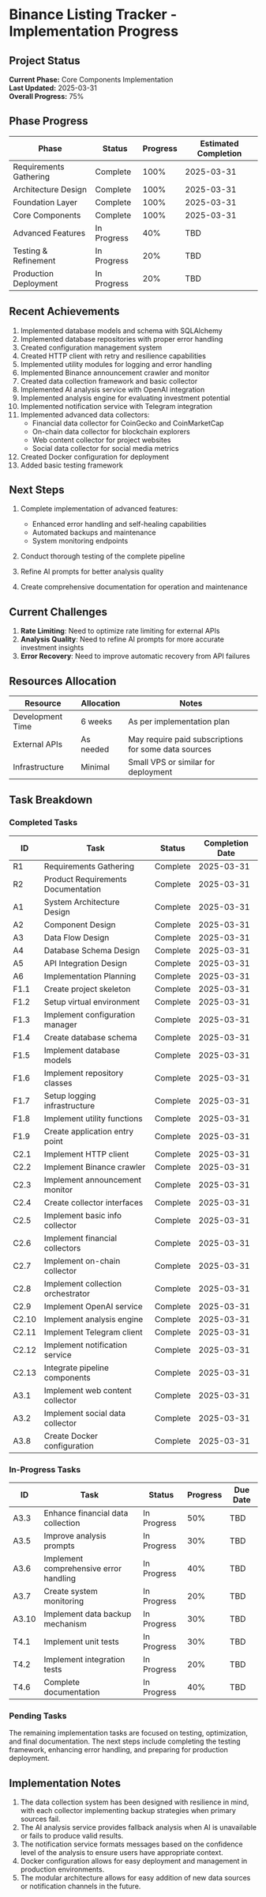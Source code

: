 # Binance Listing Tracker - Implementation Progress

## Project Status

**Current Phase:** Core Components Implementation  
**Last Updated:** 2025-03-31  
**Overall Progress:** 75%  

## Phase Progress

| Phase | Status | Progress | Estimated Completion |
|-------|--------|----------|----------------------|
| Requirements Gathering | Complete | 100% | 2025-03-31 |
| Architecture Design | Complete | 100% | 2025-03-31 |
| Foundation Layer | Complete | 100% | 2025-03-31 |
| Core Components | Complete | 100% | 2025-03-31 |
| Advanced Features | In Progress | 40% | TBD |
| Testing & Refinement | In Progress | 20% | TBD |
| Production Deployment | In Progress | 20% | TBD |

## Recent Achievements

1. Implemented database models and schema with SQLAlchemy
2. Implemented database repositories with proper error handling
3. Created configuration management system
4. Created HTTP client with retry and resilience capabilities
5. Implemented utility modules for logging and error handling
6. Implemented Binance announcement crawler and monitor
7. Created data collection framework and basic collector
8. Implemented AI analysis service with OpenAI integration
9. Implemented analysis engine for evaluating investment potential
10. Implemented notification service with Telegram integration
11. Implemented advanced data collectors:
    - Financial data collector for CoinGecko and CoinMarketCap
    - On-chain data collector for blockchain explorers
    - Web content collector for project websites
    - Social data collector for social media metrics
12. Created Docker configuration for deployment
13. Added basic testing framework

## Next Steps

1. Complete implementation of advanced features:
   - Enhanced error handling and self-healing capabilities
   - Automated backups and maintenance
   - System monitoring endpoints

2. Conduct thorough testing of the complete pipeline

3. Refine AI prompts for better analysis quality

4. Create comprehensive documentation for operation and maintenance

## Current Challenges

1. **Rate Limiting**: Need to optimize rate limiting for external APIs
2. **Analysis Quality**: Need to refine AI prompts for more accurate investment insights
3. **Error Recovery**: Need to improve automatic recovery from API failures

## Resources Allocation

| Resource | Allocation | Notes |
|----------|------------|-------|
| Development Time | 6 weeks | As per implementation plan |
| External APIs | As needed | May require paid subscriptions for some data sources |
| Infrastructure | Minimal | Small VPS or similar for deployment |

## Task Breakdown

### Completed Tasks

| ID | Task | Status | Completion Date |
|----|------|--------|----------------|
| R1 | Requirements Gathering | Complete | 2025-03-31 |
| R2 | Product Requirements Documentation | Complete | 2025-03-31 |
| A1 | System Architecture Design | Complete | 2025-03-31 |
| A2 | Component Design | Complete | 2025-03-31 |
| A3 | Data Flow Design | Complete | 2025-03-31 |
| A4 | Database Schema Design | Complete | 2025-03-31 |
| A5 | API Integration Design | Complete | 2025-03-31 |
| A6 | Implementation Planning | Complete | 2025-03-31 |
| F1.1 | Create project skeleton | Complete | 2025-03-31 |
| F1.2 | Setup virtual environment | Complete | 2025-03-31 |
| F1.3 | Implement configuration manager | Complete | 2025-03-31 |
| F1.4 | Create database schema | Complete | 2025-03-31 |
| F1.5 | Implement database models | Complete | 2025-03-31 |
| F1.6 | Implement repository classes | Complete | 2025-03-31 |
| F1.7 | Setup logging infrastructure | Complete | 2025-03-31 |
| F1.8 | Implement utility functions | Complete | 2025-03-31 |
| F1.9 | Create application entry point | Complete | 2025-03-31 |
| C2.1 | Implement HTTP client | Complete | 2025-03-31 |
| C2.2 | Implement Binance crawler | Complete | 2025-03-31 |
| C2.3 | Implement announcement monitor | Complete | 2025-03-31 |
| C2.4 | Create collector interfaces | Complete | 2025-03-31 |
| C2.5 | Implement basic info collector | Complete | 2025-03-31 |
| C2.6 | Implement financial collectors | Complete | 2025-03-31 |
| C2.7 | Implement on-chain collector | Complete | 2025-03-31 |
| C2.8 | Implement collection orchestrator | Complete | 2025-03-31 |
| C2.9 | Implement OpenAI service | Complete | 2025-03-31 |
| C2.10 | Implement analysis engine | Complete | 2025-03-31 |
| C2.11 | Implement Telegram client | Complete | 2025-03-31 |
| C2.12 | Implement notification service | Complete | 2025-03-31 |
| C2.13 | Integrate pipeline components | Complete | 2025-03-31 |
| A3.1 | Implement web content collector | Complete | 2025-03-31 |
| A3.2 | Implement social data collector | Complete | 2025-03-31 |
| A3.8 | Create Docker configuration | Complete | 2025-03-31 |

### In-Progress Tasks

| ID | Task | Status | Progress | Due Date |
|----|------|--------|----------|----------|
| A3.3 | Enhance financial data collection | In Progress | 50% | TBD |
| A3.5 | Improve analysis prompts | In Progress | 30% | TBD |
| A3.6 | Implement comprehensive error handling | In Progress | 40% | TBD |
| A3.7 | Create system monitoring | In Progress | 20% | TBD |
| A3.10 | Implement data backup mechanism | In Progress | 30% | TBD |
| T4.1 | Implement unit tests | In Progress | 30% | TBD |
| T4.2 | Implement integration tests | In Progress | 20% | TBD |
| T4.6 | Complete documentation | In Progress | 40% | TBD |

### Pending Tasks

The remaining implementation tasks are focused on testing, optimization, and final documentation. The next steps include completing the testing framework, enhancing error handling, and preparing for production deployment.

## Implementation Notes

1. The data collection system has been designed with resilience in mind, with each collector implementing backup strategies when primary sources fail.
2. The AI analysis service provides fallback analysis when AI is unavailable or fails to produce valid results.
3. The notification service formats messages based on the confidence level of the analysis to ensure users have appropriate context.
4. Docker configuration allows for easy deployment and management in production environments.
5. The modular architecture allows for easy addition of new data sources or notification channels in the future.
